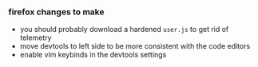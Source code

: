 ### firefox changes to make

- you should probably download a hardened `user.js` to get rid of telemetry
- move devtools to left side to be more consistent with the code editors
- enable vim keybinds in the devtools settings
